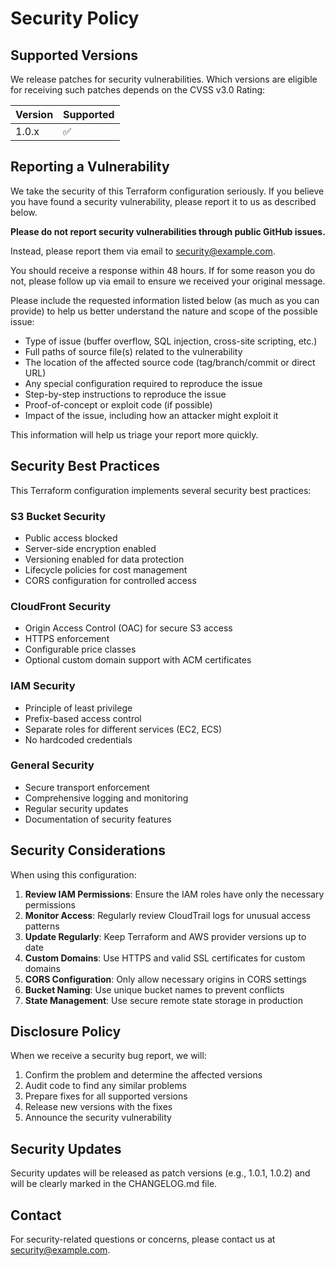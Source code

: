 <!-- @format -->

# Security Policy

## Supported Versions

We release patches for security vulnerabilities. Which versions are eligible for receiving such patches depends on the CVSS v3.0 Rating:

| Version | Supported          |
| ------- | ------------------ |
| 1.0.x   | :white_check_mark: |

## Reporting a Vulnerability

We take the security of this Terraform configuration seriously. If you believe you have found a security vulnerability, please report it to us as described below.

**Please do not report security vulnerabilities through public GitHub issues.**

Instead, please report them via email to [security@example.com](mailto:security@example.com).

You should receive a response within 48 hours. If for some reason you do not, please follow up via email to ensure we received your original message.

Please include the requested information listed below (as much as you can provide) to help us better understand the nature and scope of the possible issue:

- Type of issue (buffer overflow, SQL injection, cross-site scripting, etc.)
- Full paths of source file(s) related to the vulnerability
- The location of the affected source code (tag/branch/commit or direct URL)
- Any special configuration required to reproduce the issue
- Step-by-step instructions to reproduce the issue
- Proof-of-concept or exploit code (if possible)
- Impact of the issue, including how an attacker might exploit it

This information will help us triage your report more quickly.

## Security Best Practices

This Terraform configuration implements several security best practices:

### S3 Bucket Security

- Public access blocked
- Server-side encryption enabled
- Versioning enabled for data protection
- Lifecycle policies for cost management
- CORS configuration for controlled access

### CloudFront Security

- Origin Access Control (OAC) for secure S3 access
- HTTPS enforcement
- Configurable price classes
- Optional custom domain support with ACM certificates

### IAM Security

- Principle of least privilege
- Prefix-based access control
- Separate roles for different services (EC2, ECS)
- No hardcoded credentials

### General Security

- Secure transport enforcement
- Comprehensive logging and monitoring
- Regular security updates
- Documentation of security features

## Security Considerations

When using this configuration:

1. **Review IAM Permissions**: Ensure the IAM roles have only the necessary permissions
2. **Monitor Access**: Regularly review CloudTrail logs for unusual access patterns
3. **Update Regularly**: Keep Terraform and AWS provider versions up to date
4. **Custom Domains**: Use HTTPS and valid SSL certificates for custom domains
5. **CORS Configuration**: Only allow necessary origins in CORS settings
6. **Bucket Naming**: Use unique bucket names to prevent conflicts
7. **State Management**: Use secure remote state storage in production

## Disclosure Policy

When we receive a security bug report, we will:

1. Confirm the problem and determine the affected versions
2. Audit code to find any similar problems
3. Prepare fixes for all supported versions
4. Release new versions with the fixes
5. Announce the security vulnerability

## Security Updates

Security updates will be released as patch versions (e.g., 1.0.1, 1.0.2) and will be clearly marked in the CHANGELOG.md file.

## Contact

For security-related questions or concerns, please contact us at [security@example.com](mailto:security@example.com).
